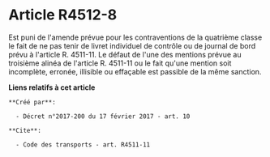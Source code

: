 # Article R4512-8

Est puni de l'amende prévue pour les contraventions de la quatrième classe le fait de ne pas tenir de livret individuel de
contrôle ou de journal de bord prévu à l'article R. 4511-11. Le défaut de l'une des mentions prévue au troisième alinéa de
l'article R. 4511-11 ou le fait qu'une mention soit incomplète, erronée, illisible ou effaçable est passible de la même
sanction.

**Liens relatifs à cet article**

	**Créé par**:

	  - Décret n°2017-200 du 17 février 2017 - art. 10

	**Cite**:

	  - Code des transports - art. R4511-11

